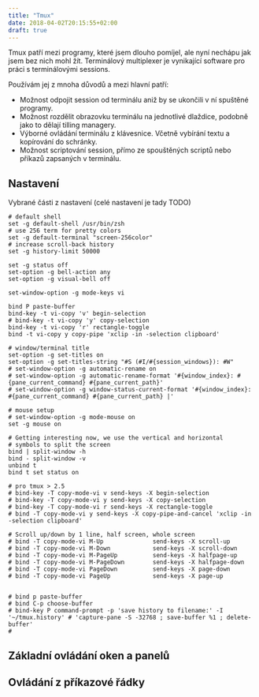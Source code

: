 ```yaml
---
title: "Tmux"
date: 2018-04-02T20:15:55+02:00
draft: true
---
```


Tmux patří mezi programy, které jsem dlouho pomíjel, ale nyní nechápu jak jsem
bez nich mohl žít. Terminálový multiplexer je vynikající software pro práci s
terminálovými sessions.

<!--more-->

Používám jej z mnoha důvodů a mezi hlavní patří:

- Možnost odpojit session od terminálu aniž by se ukončili v ní spuštěné
  programy.
- Možnost rozdělit obrazovku terminálu na jednotlivé dlaždice, podobně jako to
  dělají tilling managery.
- Výborné ovládání terminálu z klávesnice. Včetně vybírání textu a kopírování
  do schránky.
- Možnost scriptování session, přímo ze spouštěných scriptů nebo příkazů
  zapsaných v terminálu.
  
## Nastavení 

Vybrané části z nastavení (celé nastavení je tady TODO)

```
# default shell
set -g default-shell /usr/bin/zsh
# use 256 term for pretty colors
set -g default-terminal "screen-256color"
# increase scroll-back history
set -g history-limit 50000

set -g status off
set-option -g bell-action any
set-option -g visual-bell off

set-window-option -g mode-keys vi

bind P paste-buffer
bind-key -t vi-copy 'v' begin-selection
# bind-key -t vi-copy 'y' copy-selection
bind-key -t vi-copy 'r' rectangle-toggle
bind -t vi-copy y copy-pipe 'xclip -in -selection clipboard'

# window/terminal title
set-option -g set-titles on
set-option -g set-titles-string "#S (#I/#{session_windows}): #W"
# set-window-option -g automatic-rename on
# set-window-option -g automatic-rename-format '#{window_index}: #{pane_current_command} #{pane_current_path}'
# set-window-option -g window-status-current-format '#{window_index}: #{pane_current_command} #{pane_current_path} |'

# mouse setup
# set-window-option -g mode-mouse on
set -g mouse on

# Getting interesting now, we use the vertical and horizontal
# symbols to split the screen
bind | split-window -h
bind - split-window -v
unbind t
bind t set status on

# pro tmux > 2.5
# bind-key -T copy-mode-vi v send-keys -X begin-selection
# bind-key -T copy-mode-vi y send-keys -X copy-selection
# bind-key -T copy-mode-vi r send-keys -X rectangle-toggle
# bind -T copy-mode-vi y send-keys -X copy-pipe-and-cancel 'xclip -in -selection clipboard'

# Scroll up/down by 1 line, half screen, whole screen
# bind -T copy-mode-vi M-Up              send-keys -X scroll-up
# bind -T copy-mode-vi M-Down            send-keys -X scroll-down
# bind -T copy-mode-vi M-PageUp          send-keys -X halfpage-up
# bind -T copy-mode-vi M-PageDown        send-keys -X halfpage-down
# bind -T copy-mode-vi PageDown          send-keys -X page-down
# bind -T copy-mode-vi PageUp            send-keys -X page-up


# bind p paste-buffer
# bind C-p choose-buffer
# bind-key P command-prompt -p 'save history to filename:' -I '~/tmux.history' # 'capture-pane -S -32768 ; save-buffer %1 ; delete-buffer'
#
```

## Základní ovládání oken a panelů

## Ovládání z příkazové řádky

## 
